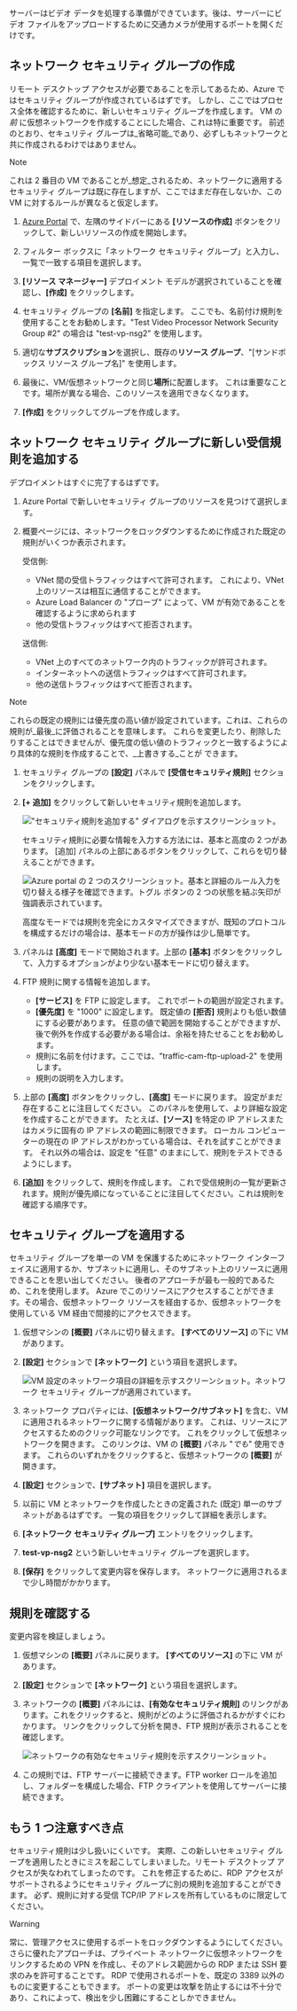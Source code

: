 サーバーはビデオ データを処理する準備ができています。後は、サーバーにビデオ ファイルをアップロードするために交通カメラが使用するポートを開くだけです。

## <a name="create-a-network-security-group"></a>ネットワーク セキュリティ グループの作成

リモート デスクトップ アクセスが必要であることを示してあるため、Azure ではセキュリティ グループが作成されているはずです。 しかし、ここではプロセス全体を確認するために、新しいセキュリティ グループを作成します。 VM の _前_ に仮想ネットワークを作成することにした場合、これは特に重要です。 前述のとおり、セキュリティ グループは_省略可能_であり、必ずしもネットワークと共に作成されるわけではありません。

> [!NOTE]
> これは 2 番目の VM であることが_想定_されるため、ネットワークに適用するセキュリティ グループは既に存在しますが、ここではまだ存在しないか、この VM に対するルールが異なると仮定します。

1. [Azure Portal](https://portal.azure.com/triplecrownlabs.onmicrosoft.com?azure-portal=true) で、左隅のサイドバーにある **[リソースの作成]** ボタンをクリックして、新しいリソースの作成を開始します。

1. フィルター ボックスに「ネットワーク セキュリティ グループ」と入力し、一覧で一致する項目を選択します。

1. **[リソース マネージャー]** デプロイメント モデルが選択されていることを確認し、**[作成]** をクリックします。

1. セキュリティ グループの **[名前]** を指定します。 ここでも、名前付け規則を使用することをお勧めします。"Test Video Processor Network Security Group #2" の場合は "test-vp-nsg2" を使用します。

1. 適切な**サブスクリプション**を選択し、既存の**リソース グループ**、"<rgn>[サンドボックス リソース グループ名]</rgn>" を使用します。

1. 最後に、VM/仮想ネットワークと同じ**場所**に配置します。 これは重要なことです。場所が異なる場合、このリソースを適用できなくなります。

1. **[作成]** をクリックしてグループを作成します。

## <a name="add-a-new-inbound-rule-to-our-network-security-group"></a>ネットワーク セキュリティ グループに新しい受信規則を追加する

デプロイメントはすぐに完了するはずです。

1. Azure Portal で新しいセキュリティ グループのリソースを見つけて選択します。

1. 概要ページには、ネットワークをロックダウンするために作成された既定の規則がいくつか表示されます。

    受信側:

    - VNet 間の受信トラフィックはすべて許可されます。 これにより、VNet 上のリソースは相互に通信することができます。
    - Azure Load Balancer の "プローブ" によって、VM が有効であることを確認するように求められます
    - 他の受信トラフィックはすべて拒否されます。
    
    送信側:
    - VNet 上のすべてのネットワーク内のトラフィックが許可されます。
    - インターネットへの送信トラフィックはすべて許可されます。
    - 他の送信トラフィックはすべて拒否されます。

> [!NOTE]
> これらの既定の規則には優先度の高い値が設定されています。これは、これらの規則が_最後_に評価されることを意味します。 これらを変更したり、削除したりすることはできませんが、優先度の低い値のトラフィックと一致するようにより具体的な規則を作成することで、_上書きする_ことが できます。

1. セキュリティ グループの **[設定]** パネルで **[受信セキュリティ規則]** セクションをクリックします。

1. **[+ 追加]** をクリックして新しいセキュリティ規則を追加します。

    !["セキュリティ規則を追加する" ダイアログを示すスクリーンショット。](../media/8-add-rule.png)

    セキュリティ規則に必要な情報を入力する方法には、基本と高度の 2 つがあります。 [追加] パネルの上部にあるボタンをクリックして、これらを切り替えることができます。

    ![Azure portal の 2 つのスクリーンショット。基本と詳細のルール入力を切り替える様子を確認できます。トグル ボタンの 2 つの状態を結ぶ矢印が強調表示されています。](../media/8-advanced-create-rule.png)

    高度なモードでは規則を完全にカスタマイズできますが、既知のプロトコルを構成するだけの場合は、基本モードの方が操作は少し簡単です。

1. パネルは **[高度]** モードで開始されます。上部の **[基本]** ボタンをクリックして、入力するオプションがより少ない基本モードに切り替えます。

1. FTP 規則に関する情報を追加します。

    - **[サービス]** を FTP に設定します。 これでポートの範囲が設定されます。
    - **[優先度]** を "1000" に設定します。 既定値の **[拒否]** 規則よりも低い数値にする必要があります。 任意の値で範囲を開始することができますが、後で例外を作成する必要がある場合は、余裕を持たせることをお勧めします。
    - 規則に名前を付けます。ここでは、"traffic-cam-ftp-upload-2" を使用します。
    - 規則の説明を入力します。

1. 上部の **[高度]** ボタンをクリックし、**[高度]** モードに戻ります。 設定がまだ存在することに注目してください。 このパネルを使用して、より詳細な設定を作成することができます。 たとえば、**[ソース]** を特定の IP アドレスまたはカメラに固有の IP アドレスの範囲に制限できます。 ローカル コンピューターの現在の IP アドレスがわかっている場合は、それを試すことができます。 それ以外の場合は、設定を "任意" のままにして、規則をテストできるようにします。

1. **[追加]** をクリックして、規則を作成します。 これで受信規則の一覧が更新されます。規則が優先順になっていることに注目してください。これは規則を確認する順序です。

## <a name="apply-the-security-group"></a>セキュリティ グループを適用する

セキュリティ グループを単一の VM を保護するためにネットワーク インターフェイスに適用するか、サブネットに適用し、そのサブネット上のリソースに適用できることを思い出してください。 後者のアプローチが最も一般的であるため、これを使用します。 Azure でこのリソースにアクセスすることができます。その場合、仮想ネットワーク リソースを経由するか、仮想ネットワークを使用している VM 経由で間接的にアクセスできます。

1. 仮想マシンの **[概要]** パネルに切り替えます。 **[すべてのリソース]** の下に VM があります。

1. **[設定]** セクションで **[ネットワーク]** という項目を選択します。

    ![VM 設定のネットワーク項目の詳細を示すスクリーンショット。ネットワーク セキュリティ グループが適用されています。](../media/8-network-settings.png)

1. ネットワーク プロパティには、**[仮想ネットワーク/サブネット]** を含む、VM に適用されるネットワークに関する情報があります。 これは、リソースにアクセスするためのクリック可能なリンクです。 これをクリックして仮想ネットワークを開きます。 このリンクは、VM の **[概要]** パネル "_でも_" 使用できます。 これらのいずれかをクリックすると、仮想ネットワークの **[概要]** が開きます。

1. **[設定]** セクションで、**[サブネット]** 項目を選択します。

1. 以前に VM とネットワークを作成したときの定義された (既定) 単一のサブネットがあるはずです。 一覧の項目をクリックして詳細を表示します。

1. **[ネットワーク セキュリティ グループ]** エントリをクリックします。

1. **test-vp-nsg2** という新しいセキュリティ グループを選択します。

1. **[保存]** をクリックして変更内容を保存します。 ネットワークに適用されるまで少し時間がかかります。

## <a name="verify-the-rules"></a>規則を確認する

変更内容を検証しましょう。

1. 仮想マシンの **[概要]** パネルに戻ります。 **[すべてのリソース]** の下に VM があります。

1. **[設定]** セクションで **[ネットワーク]** という項目を選択します。

1. ネットワークの **[概要]** パネルには、**[有効なセキュリティ規則]** のリンクがあります。これをクリックすると、規則がどのように評価されるかがすぐにわかります。 リンクをクリックして分析を開き、FTP 規則が表示されることを確認します。

    ![ネットワークの有効なセキュリティ規則を示すスクリーンショット。](../media/8-effective-rules.png)

1. この規則では、FTP サーバーに接続できます。FTP worker ロールを追加し、フォルダーを構成した場合、FTP クライアントを使用してサーバーに接続できます。

## <a name="one-more-thing"></a>もう 1 つ注意すべき点

セキュリティ規則は少し扱いにくいです。 実際、この新しいセキュリティ グループを適用したときにミスを起こしてしまいました。リモート デスクトップ アクセスが失なわれてしまったのです。 これを修正するために、RDP アクセスがサポートされるようにセキュリティ グループに別の規則を追加することができます。 必ず、規則に対する受信 TCP/IP アドレスを所有しているものに限定してください。

> [!WARNING]
> 常に、管理アクセスに使用するポートをロックダウンするようにしてください。 さらに優れたアプローチは、プライベート ネットワークに仮想ネットワークをリンクするための VPN を作成し、そのアドレス範囲からの RDP または SSH 要求のみを許可することです。 RDP で使用されるポートを、既定の 3389 以外のものに変更することもできます。 ポートの変更は攻撃を防止するには不十分であり、これによって、検出を少し困難にすることしかできません。
